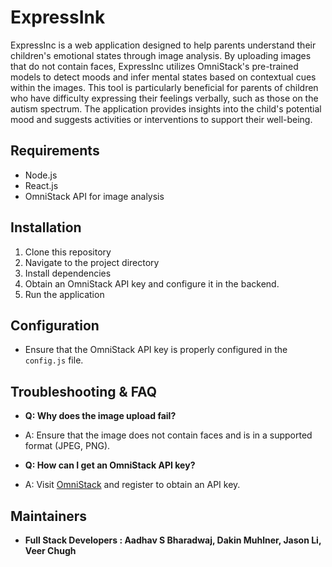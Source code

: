 # ExpressInk


ExpressInc is a web application designed to help parents understand their children's emotional states through image analysis. By uploading images that do not contain faces, ExpressInc utilizes OmniStack's pre-trained models to detect moods and infer mental states based on contextual cues within the images. This tool is particularly beneficial for parents of children who have difficulty expressing their feelings verbally, such as those on the autism spectrum. The application provides insights into the child's potential mood and suggests activities or interventions to support their well-being.

## Requirements

- Node.js
- React.js
- OmniStack API for image analysis

## Installation

1. Clone this repository
2. Navigate to the project directory
3. Install dependencies
4. Obtain an OmniStack API key and configure it in the backend.
5. Run the application

## Configuration

- Ensure that the OmniStack API key is properly configured in the `config.js` file.

## Troubleshooting & FAQ

- **Q: Why does the image upload fail?**
- A: Ensure that the image does not contain faces and is in a supported format (JPEG, PNG).

- **Q: How can I get an OmniStack API key?**
- A: Visit [OmniStack](https://www.omnistack.com/) and register to obtain an API key.

## Maintainers


- **Full Stack Developers : Aadhav S Bharadwaj, Dakin Muhlner, Jason Li, Veer Chugh**
